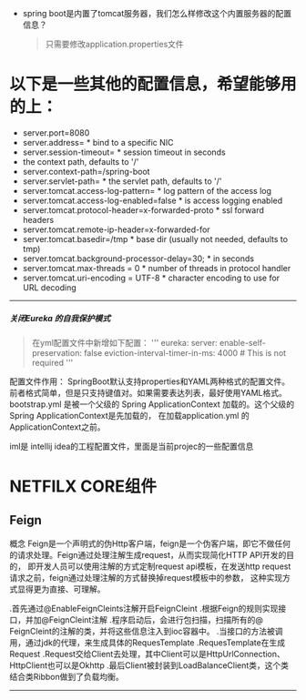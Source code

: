 
* spring boot是内置了tomcat服务器，我们怎么样修改这个内置服务器的配置信息？
  >只需要修改application.properties文件
  
以下是一些其他的配置信息，希望能够用的上：
================================

* server.port=8080
* server.address= *  bind to a specific NIC
* server.session-timeout= *  session timeout in seconds
* the context path, defaults to '/'
* server.context-path=/spring-boot
* server.servlet-path= *  the servlet path, defaults to '/'
* server.tomcat.access-log-pattern= *  log pattern of the access log
* server.tomcat.access-log-enabled=false *  is access logging enabled
* server.tomcat.protocol-header=x-forwarded-proto *  ssl forward headers
* server.tomcat.remote-ip-header=x-forwarded-for
* server.tomcat.basedir=/tmp *  base dir (usually not needed, defaults to tmp)
* server.tomcat.background-processor-delay=30; *  in seconds
* server.tomcat.max-threads = 0 *  number of threads in protocol handler
* server.tomcat.uri-encoding = UTF-8 *  character encoding to use for URL decoding
--------------------- 



##### 关闭Eureka 的自我保护模式
   >在yml配置文件中新增如下配置：
 '''
 eureka:
  server:
    enable-self-preservation: false
    eviction-interval-timer-in-ms: 4000 # This is not required
 '''

配置文件作用：
SpringBoot默认支持properties和YAML两种格式的配置文件。前者格式简单，但是只支持键值对。如果需要表达列表，最好使用YAML格式。
bootstrap.yml 是被一个父级的 Spring ApplicationContext 加载的。这个父级的 Spring ApplicationContext是先加载的，
在加载application.yml 的 ApplicationContext之前。


iml是 intellij idea的工程配置文件，里面是当前projec的一些配置信息


# NETFILX CORE组件


## Feign

 
概念
Feign是一个声明式的伪Http客户端，feign是一个伪客户端，即它不做任何的请求处理。Feign通过处理注解生成request，从而实现简化HTTP API开发的目的，
即开发人员可以使用注解的方式定制request api模板，在发送http request请求之前，feign通过处理注解的方式替换掉request模板中的参数，
这种实现方式显得更为直接、可理解。

 

.首先通过@EnableFeignCleints注解开启FeignCleint
.根据Feign的规则实现接口，并加@FeignCleint注解
.程序启动后，会进行包扫描，扫描所有的@ FeignCleint的注解的类，并将这些信息注入到ioc容器中。
.当接口的方法被调用，通过jdk的代理，来生成具体的RequesTemplate
.RequesTemplate在生成Request
.Request交给Client去处理，其中Client可以是HttpUrlConnection、HttpClient也可以是Okhttp
.最后Client被封装到LoadBalanceClient类，这个类结合类Ribbon做到了负载均衡。


---------------------
